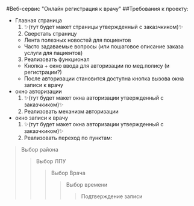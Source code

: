 #Веб-сервис "Онлайн регистрация к врачу"
##Требования к проекту:
  * Главная страница
    1. :sparkles:(тут будет макет страницы утвержденный с заказчкиком):sparkles:
    2. Сверстать страницу
      * Лента полезных новостей для поциентов
      * Часто задаваемые вопросы (или пошаговое описание заказа услуги для пациентов) 
    3. Реализовать функционал
      * Кнопка + окно ввода для авторизации по мед.полису (и регистрации?)
      * После авторизации становится доступна кнопка вызова окна записи к врачу
  * окно авторизации
    1. :sparkles:(тут будет макет окна авторизации утвержденный с заказчкиком):sparkles:
    2. Реализовать механизм авторизации
  * окно записи к врачу
    1. :sparkles:(тут будет макет окна авторизации утвержденный с заказчкиком):sparkles:
    2. Реализовать переход по пунктам:
    
> Выбор района
>> Выбор ЛПУ
>>> Выбор Врача
>>>> Выбор времени
>>>>> Подтверждение записи
  
